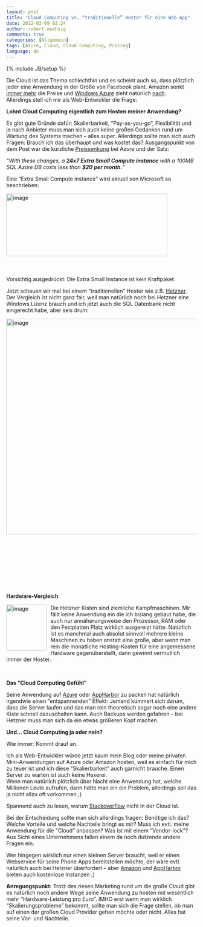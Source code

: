 ```yaml
---
layout: post
title: "Cloud Computing vs. “traditionelle” Hoster für eine Web-App"
date: 2012-03-09 02:24
author: robert.muehsig
comments: true
categories: [Allgemein]
tags: [Azure, Cloud, Cloud Computing, Pricing]
language: de
---
```

{% include JB/setup %}
<p>Die Cloud ist das Thema schlechthin und es scheint auch so, dass plötzlich jeder eine Anwendung in der Größe von Facebook plant. Amazon senkt <a href="http://aws.typepad.com/aws/2012/03/dropping-prices-again-ec2-rds-emr-and-elasticache.html">immer mehr</a> die Preise und <a href="http://azure.net/">Windows Azure</a> zieht natürlich <a href="http://blogs.msdn.com/b/windowsazure/archive/2012/03/08/announcing-reduced-pricing-on-windows-azure-storage-and-compute.aspx">nach</a>. <br>Allerdings stell ich mir als Web-Entwickler die Frage:</p> <p><strong>Lohnt Cloud Computing eigentlich zum Hosten meiner Anwendung?</strong></p> <p>Es gibt gute Gründe dafür: Skalierbarkeit, “Pay-as-you-go”, Flexibilität und je nach Anbieter muss man sich auch keine großen Gedanken rund um Wartung des Systems machen – alles super. Allerdings sollte man sich auch Fragen: Brauch ich das überhaupt und was kostet das? Ausgangspunkt von dem Post war die kürzliche <a href="http://blogs.msdn.com/b/windowsazure/archive/2012/03/08/announcing-reduced-pricing-on-windows-azure-storage-and-compute.aspx">Preissenkung</a> bei Azure und der Satz:</p> <p><em>“With these changes, a <strong>24x7 Extra Small Compute instance</strong> with a 100MB SQL Azure DB costs less than <strong>$20</strong> <strong>per month.</strong>”</em></p> <p>Eine “Extra Small Compute instance” wird aktuell von Microsoft so beschrieben:</p> <p><a href="{{BASE_PATH}}/assets/wp-images-de/image1467.png"><img style="background-image: none; border-bottom: 0px; border-left: 0px; padding-left: 0px; padding-right: 0px; display: inline; float: left; margin-left: 0px; border-top: 0px; margin-right: 0px; border-right: 0px; padding-top: 0px" title="image" border="0" alt="image" align="left" src="{{BASE_PATH}}/assets/wp-images-de/image_thumb641.png" width="426" height="165"></a></p> <p>&nbsp;</p> <p>&nbsp;</p> <p>&nbsp;</p> <p>&nbsp;</p> <p>&nbsp;</p> <p>&nbsp;</p> <p>&nbsp;</p> <p>Vorsichtig ausgedrückt: Die Extra Small Instance ist kein Kraftpaket. </p> <p>Jetzt schauen wir mal bei einem “traditionellen” Hoster wie z.B. <a href="http://www.hetzner.de/hosting/produktmatrix/rootserver-produktmatrix-ex">Hetzner</a>. Der Vergleich ist nicht ganz fair, weil man natürlich noch bei Hetzner eine Windows Lizenz brauch und ich jetzt auch die SQL Datenbank nicht eingerecht habe, aber seis drum:</p> <p><a href="{{BASE_PATH}}/assets/wp-images-de/image1468.png"><img style="background-image: none; border-bottom: 0px; border-left: 0px; padding-left: 0px; padding-right: 0px; display: inline; float: left; border-top: 0px; border-right: 0px; padding-top: 0px" title="image" border="0" alt="image" align="left" src="{{BASE_PATH}}/assets/wp-images-de/image_thumb642.png" width="582" height="569"></a></p> <p>&nbsp;</p> <p>&nbsp;</p> <p>&nbsp;</p> <p>&nbsp;</p> <p>&nbsp;</p> <p><strong>Hardware-Vergleich</strong></p> <p><a href="{{BASE_PATH}}/assets/wp-images-de/image1469.png"><img style="background-image: none; border-bottom: 0px; border-left: 0px; margin: 0px 10px 0px 0px; padding-left: 0px; padding-right: 0px; display: inline; float: left; border-top: 0px; border-right: 0px; padding-top: 0px" title="image" border="0" alt="image" align="left" src="{{BASE_PATH}}/assets/wp-images-de/image_thumb643.png" width="107" height="121"></a></p> <p>Die Hetzner Kisten sind ziemliche Kampfmaschinen. Mir fällt keine Anwendung ein die ich bislang gebaut habe, die auch nur annäherungsweise den Prozessor, RAM oder den Festplatten Platz wirklich ausgereizt hätte. Natürlich ist es manchmal auch absolut sinnvoll mehrere kleine Maschinen zu haben anstatt eine große, aber wenn man rein die monatliche Hosting-Kosten für eine angemessene Hardware gegenüberstellt, dann gewinnt vermutlich immer der Hoster.</p> <p>&nbsp;</p> <p><strong>Das “Cloud Computing Gefühl”</strong></p> <p>Seine Anwendung auf <a href="http://azure.net/">Azure</a> oder <a href="https://appharbor.com/">AppHarbor</a> zu packen hat natürlich irgendwie einen “entspannenden” Effekt: Jemand kümmert sich darum, dass die Server laufen und das man rein theoretisch sogar noch eine andere Kiste schnell dazuschalten kann. Auch Backups werden gefahren – bei Hetzner muss man sich da ein etwas größeren Kopf machen. </p> <p><strong>Und… Cloud Computing ja oder nein?</strong></p> <p>Wie immer: Kommt drauf an. </p> <p>Ich als Web-Entwickler würde jetzt kaum mein Blog oder meine privaten Mini-Anwendungen auf Azure oder Amazon hosten, weil es einfach für mich zu teuer ist und ich diese “Skalierbarkeit” auch garnicht brauche. Einen Server zu warten ist auch keine Hexerei. <br>Wenn man natürlich plötzlich über Nacht eine Anwendung hat, welche Millionen Leute aufrufen, dann hätte man ein ein Problem, allerdings soll das ja nicht allzu oft vorkommen ;)</p> <p>Spannend auch zu lesen, warum <a href="http://blog.serverfault.com/2011/11/17/why-stack-exchange-isn%E2%80%99t-in-the-cloud/">Stackoverflow</a> nicht in der Cloud ist. </p> <p>Bei der Entscheidung sollte man sich allerdings fragen: Benötige ich das? Welche Vorteile und welche Nachteile bringt es mir? Muss ich evtl. meine Anwendung für die "Cloud” anpassen? Was ist mit einem “Vendor-lock”?&nbsp; Aus Sicht eines Unternehmens fallen einem da noch dutzende andere Fragen ein.</p> <p>Wer hingegen wirklich nur einen kleinen Server braucht, weil er einen Webservice für seine Phone Apps bereitstellen möchte, der wäre evtl. natürlich auch bei Hetzner überfordert – aber <a href="http://aws.amazon.com/">Amazon</a> und <a href="https://appharbor.com/">AppHarbor</a> bieten auch kostenlose Instanzen ;) </p> <p><strong>Anregungspunkt:</strong> Trotz des riesen Marketing rund um die große Cloud gibt es natürlich noch andere Wege seine Anwendung zu hosten mit wesentlich mehr “Hardware-Leistung pro Euro”. IMHO erst wenn man wirklich “Skalierungsprobleme” bekommt, sollte man sich die Frage stellen, ob man auf einen der großen Cloud Provider gehen möchte oder nicht. Alles hat seine Vor- und Nachteile. </p>
